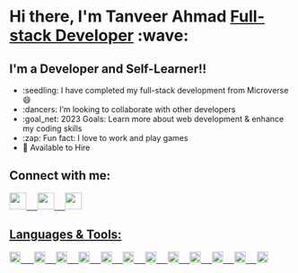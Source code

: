 <h1>Hi there, I'm Tanveer Ahmad <a href="https://tanveerisonline.github.io/portfolio_website/">Full-stack Developer</a> :wave:</h1>
<h2>I'm a Developer and Self-Learner!!</h2>
<ul>
  <li>:seedling: I have completed my full-stack development from Microverse😄</li>
  <li>:dancers: I’m looking to collaborate with other developers</li>
  <li>:goal_net: 2023 Goals: Learn more about web development & enhance my coding skills</li>
  <li>:zap: Fun fact: I love to work and play games</li>
  <li>💼 Available to Hire</li>
</ul>
<h2>Connect with me:</h2>
<p>
<a href="https://github.com/tanveerisonline/"> <img src= "https://camo.githubusercontent.com/61bdd2e32559622456274c196b0e3d8e1902895c74766d031c5a7df91b1d86a2/68747470733a2f2f63646e2e6a7364656c6976722e6e65742f6e706d2f73696d706c652d69636f6e734076362f69636f6e732f6769746875622e737667" style="width:30px; height:30px;">
<a href="https://www.linkedin.com/in/tanveer-ahmad-899462211/">&nbsp&nbsp&nbsp <img src= "https://camo.githubusercontent.com/9daae3dd5ec04b691eca3b0c17b90026308e0432f93f7b981d2710cdaa82557a/68747470733a2f2f63646e2e6a7364656c6976722e6e65742f6e706d2f73696d706c652d69636f6e734076362f69636f6e732f6c696e6b6564696e2e737667" style="width:30px; height:30px;">
<a href="https://twitter.com/Tanveer98589023"> &nbsp&nbsp&nbsp&nbsp<img src= "https://camo.githubusercontent.com/78177033dd771aae36f0c5924e15c067e603910458a6e944afb19a2c8e63a470/68747470733a2f2f63646e2e6a7364656c6976722e6e65742f6e706d2f73696d706c652d69636f6e734076362f69636f6e732f747769747465722e737667" style="width:30px; height:30px;">
</p>
<h2>Languages & Tools:</h2>
<p>
<a href="#"> <img src= "https://camo.githubusercontent.com/5fa137d222dde7b69acd22c6572a065ce3656e6ffa1f5e88c1b5c7a935af3cc6/68747470733a2f2f63646e2e6a7364656c6976722e6e65742f67682f64657669636f6e732f64657669636f6e2f69636f6e732f7673636f64652f7673636f64652d6f726967696e616c2e737667" style="width:20px; height:20px;">
<a href="#">&nbsp&nbsp&nbsp&nbsp <img src= "https://camo.githubusercontent.com/da7acacadecf91d6dc02efcd2be086bb6d78ddff19a1b7a0ab2755a6fda8b1e9/68747470733a2f2f63646e2e6a7364656c6976722e6e65742f67682f64657669636f6e732f64657669636f6e2f69636f6e732f68746d6c352f68746d6c352d6f726967696e616c2e737667" style="width:20px; height:20px;">
<a href="#"> &nbsp&nbsp&nbsp&nbsp<img src= "https://camo.githubusercontent.com/2e496d4bfc6f753ddca87b521ce95c88219f77800212ffa6d4401ad368c82170/68747470733a2f2f63646e2e6a7364656c6976722e6e65742f67682f64657669636f6e732f64657669636f6e2f69636f6e732f637373332f637373332d6f726967696e616c2e737667" style="width:20px; height:20px;">
  <a href="#"> &nbsp&nbsp&nbsp&nbsp<img src= "https://camo.githubusercontent.com/26901b819fb10ef4e2c652aa40e24775247664d84a7597bebb66898a24dddedd/68747470733a2f2f63646e2e6a7364656c6976722e6e65742f67682f64657669636f6e732f64657669636f6e2f69636f6e732f736173732f736173732d6f726967696e616c2e737667" style="width:20px; height:20px;">
    <a href="#"> &nbsp&nbsp&nbsp&nbsp<img src= "https://camo.githubusercontent.com/442c452cb73752bb1914ce03fce2017056d651a2099696b8594ddf5ccc74825e/68747470733a2f2f63646e2e6a7364656c6976722e6e65742f67682f64657669636f6e732f64657669636f6e2f69636f6e732f6a6176617363726970742f6a6176617363726970742d6f726967696e616c2e737667" style="width:20px; height:20px;">
      <a href="#"> &nbsp&nbsp&nbsp&nbsp<img src= "https://camo.githubusercontent.com/27d0b117da00485c56d69aef0fa310a3f8a07abecc8aa15fa38c8b78526c60ac/68747470733a2f2f63646e2e6a7364656c6976722e6e65742f67682f64657669636f6e732f64657669636f6e2f69636f6e732f72656163742f72656163742d6f726967696e616c2e737667" style="width:20px; height:20px;">
        <a href="#"> &nbsp&nbsp&nbsp&nbsp<img src= "https://camo.githubusercontent.com/85a3f21551aec9137fd7627cd9b4ce0f7cf844ab80f26e7f091cc3c39d117e2a/68747470733a2f2f63646e2e6a7364656c6976722e6e65742f67682f64657669636f6e732f64657669636f6e2f69636f6e732f6761747362792f6761747362792d6f726967696e616c2e737667" style="width:20px; height:20px;">
          <a href="#"> &nbsp&nbsp&nbsp&nbsp<img src= "https://camo.githubusercontent.com/4f06622b58ef8d2b07d366a4296dfa73965f02f2a824563afb0c4cca0665da97/68747470733a2f2f63646e2e6a7364656c6976722e6e65742f67682f64657669636f6e732f64657669636f6e2f69636f6e732f6772617068716c2f6772617068716c2d706c61696e2e737667" style="width:20px; height:20px;">
            <a href="#"> &nbsp&nbsp&nbsp&nbsp<img src= "https://camo.githubusercontent.com/900baefb89e187c8b32cdbb3b440d1502fe8f30a1a335cc5dc5868af0142f8b1/68747470733a2f2f63646e2e6a7364656c6976722e6e65742f67682f64657669636f6e732f64657669636f6e2f69636f6e732f6e6f64656a732f6e6f64656a732d6f726967696e616c2e737667" style="width:20px; height:20px;">
              <a href="#"> &nbsp&nbsp&nbsp&nbsp<img src= "https://camo.githubusercontent.com/9ebde7ca22ab3f3b4bf92d2743804ab9e581e413a16cdf3626c2092e69967d80/68747470733a2f2f63646e2e6a7364656c6976722e6e65742f67682f64657669636f6e732f64657669636f6e2f69636f6e732f6d6f6e676f64622f6d6f6e676f64622d6f726967696e616c2e737667" style="width:20px; height:20px;">
                <a href="#"> &nbsp&nbsp&nbsp&nbsp<img src= "https://camo.githubusercontent.com/2582ec2237a3a1fbd34e9b57332b72be27a7facb32abe7c2335e5f86e5f457a8/68747470733a2f2f63646e2e6a7364656c6976722e6e65742f67682f64657669636f6e732f64657669636f6e2f69636f6e732f6d7973716c2f6d7973716c2d6f726967696e616c2e737667" style="width:20px; height:20px;">
                  <a href="#"> &nbsp&nbsp&nbsp&nbsp<img src= "https://camo.githubusercontent.com/dc9e7e657b4cd5ba7d819d1a9ce61434bd0ddbb94287d7476b186bd783b62279/68747470733a2f2f63646e2e6a7364656c6976722e6e65742f67682f64657669636f6e732f64657669636f6e2f69636f6e732f6769742f6769742d6f726967696e616c2e737667" style="width:20px; height:20px;">
</p>

